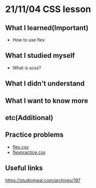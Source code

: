 # 21/11/04 CSS lesson

## What I learned(Important)

* How to use flex

## What I studied myself

* What is scss?

## What I didn't understand

## What I want to know more

## etc(Additional)

## Practice problems

* [flex.css](flex.css)
* [flexpractice.css](flexpractice.css)

## Useful links

<https://studiomeal.com/archives/197>
